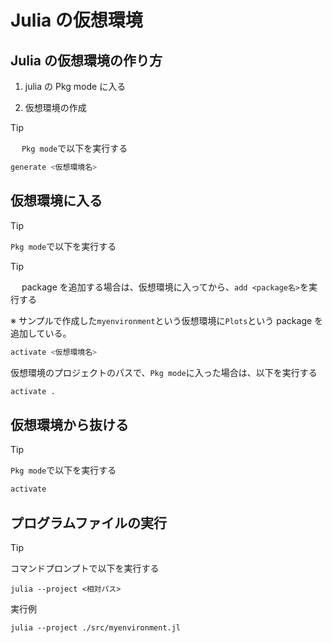 # Julia の仮想環境

## Julia の仮想環境の作り方

1. julia の Pkg mode に入る

2. 仮想環境の作成

> [!Tip]
> 　 `Pkg mode`で以下を実行する

```julia
generate <仮想環境名>
```

## 仮想環境に入る

> [!Tip]
> `Pkg mode`で以下を実行する

> [!Tip]
> 　 package を追加する場合は、仮想環境に入ってから、`add <package名>`を実行する

※ サンプルで作成した`myenvironment`という仮想環境に`Plots`という package を追加している。

```julia
activate <仮想環境名>
```

仮想環境のプロジェクトのパスで、`Pkg mode`に入った場合は、以下を実行する

```julia
activate .
```

## 仮想環境から抜ける

> [!Tip]
> `Pkg mode`で以下を実行する

```julia
activate
```

## プログラムファイルの実行

> [!Tip]
> コマンドプロンプトで以下を実行する

```shell
julia --project <相対パス>
```

実行例

```shell
julia --project ./src/myenvironment.jl
```
